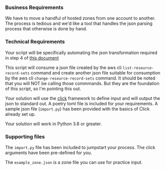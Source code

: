 ### Business Requirements

We have to move a handful of hosted zones from one account to another. The process is tedious and we'd like a tool that handles the json parsing process that otherwise is done by hand.

### Technical Requirements

Your script will be specifically automating the json transformation required in step 4 of [this document](https://docs.aws.amazon.com/Route53/latest/DeveloperGuide/hosted-zones-migrating.html#hosted-zones-migrating-edit-records)

This script will consume a json file created by the aws cli `list-resource-record-sets` command and create another json file suitable for consumption by the aws cli `change-resource-record-sets` command. It should be noted that you will NOT be calling those commmands. But they are the foundation of this script, so I'm pointing this out.

Your solution will use the [click](https://click.palletsprojects.com/en/7.x/) framework to define input and will output the json to standard out. A poetry toml file is included for your requirements. A sample json file (`import.py`) has been provided with the basics of Click already set up.

Your solution will work in Python 3.8 or greater.

### Supporting files

The `import.py` file has been included to jumpstart your process. The click arguments have been pre-defined for you.

The `example_zone.json` is a zone file you can use for practice input.
